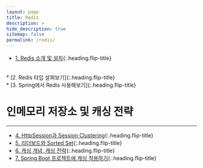 ```yaml
---
layout: page
title: Redis
description: >
hide_description: true
sitemap: false
permalink: /redis/ 
---
```


* [1. Redis 소개 및 설치]{:.heading.flip-title}
<br/>
* [2. Redis 타입 살펴보기]{:.heading.flip-title}
<br/>
* [3. Spring에서 Redis 사용해보기]{:.heading.flip-title}

# 인메모리 저장소 및 캐싱 전략

---
* [4. HttpSession과 Session Clustering]{:.heading.flip-title}
  <br/>
* [5. 리더보드와 Sorted Set]{:.heading.flip-title}
  <br/>
* [6. 캐싱 개념, 캐싱 전략]{:.heading.flip-title}
  <br/>
* [7. Spring Boot 프로젝트에 캐싱 적용하기]{:.heading.flip-title}

[1. Redis 소개 및 설치]: 1.md
[2. Redis 타입 살펴보기]: 2.md
[3. Spring에서 Redis 사용해보기]: 3.md
[4. HttpSession과 Session Clustering]: 4.md
[5. 리더보드와 Sorted Set]: 5.md
[6. 캐싱 개념, 캐싱 전략]: 6.md
[7. Spring Boot 프로젝트에 캐싱 적용하기]: 7.md
